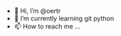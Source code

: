 - 👋 Hi, I’m @oertr
- 🌱 I’m currently learning git python
- 📫 How to reach me ...

<!---
oertr/oertr is a ✨ special ✨ repository because its `README.md` (this file) appears on your GitHub profile.
You can click the Preview link to take a look at your changes.
--->
